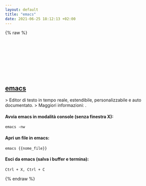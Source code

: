 ```yaml
---
layout: default
title: "emacs"
date: 2021-06-25 18:12:13 +02:00
---
```

{% raw %}
<h2 id="emacs">
  <a href="/it/common/emacs.html">emacs</a> <a href="#emacs"><svg class="icon">
    <use href="/assets/images/unicode_sprite.svg#link" />
  </svg></a>
</h2>
> Editor di testo in tempo reale, estendibile, personalizzabile e auto documentato.
> Maggiori informazioni: <https://www.gnu.org/software/emacs>.

#### Avvia emacs in modalità console (senza finestra X):
```shell
emacs -nw
```
#### Apri un file in emacs:
```shell
emacs {{nome_file}}
```
#### Esci da emacs (salva i buffer e termina):
```shell
Ctrl + X, Ctrl + C
```
{% endraw %}